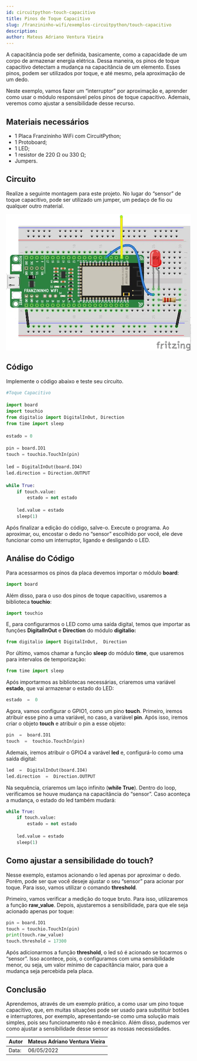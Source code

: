 ```yaml
---
id: circuitpython-touch-capacitivo
title: Pinos de Toque Capacitivo
slug: /franzininho-wifi/exemplos-circuitpython/touch-capacitivo
description: 
author: Mateus Adriano Ventura Vieira
---
```


A capacitância pode ser definida, basicamente, como a capacidade de um corpo de armazenar energia elétrica. Dessa maneira, os pinos de toque capacitivo detectam a mudança na capacitância de um elemento. Esses pinos, podem ser utilizados por toque, e até mesmo, pela aproximação de um dedo.

Neste exemplo, vamos fazer um “interruptor” por aproximação e, aprender como usar o módulo responsável pelos pinos de toque capacitivo. Ademais, veremos como ajustar a sensibilidade desse recurso.

## **Materiais necessários**

-   1 Placa Franzininho WiFi com CircuitPython;
-   1 Protoboard;
-   1 LED;
-   1 resistor de 220 Ω ou 330 Ω;
-   Jumpers.

## **Circuito**

Realize a seguinte montagem para este projeto. No lugar do “sensor” de toque capacitivo, pode ser utilizado um jumper, um pedaço de fio ou qualquer outro material.

![Circuito](img/touch-capcitivo/circuito-toque-capacitivo.webp)

## **Código**

Implemente o código abaixo e teste seu circuito.
```python
#Toque Capacitivo

import board 
import touchio
from digitalio import DigitalInOut, Direction
from time import sleep 

estado = 0

pin = board.IO1
touch = touchio.TouchIn(pin)

led = DigitalInOut(board.IO4)
led.direction = Direction.OUTPUT

while True:
    if touch.value:
        estado = not estado
    
    led.value = estado
    sleep(1)
```

Após finalizar a edição do código, salve-o. Execute o programa. Ao aproximar, ou, encostar o dedo no “sensor” escolhido por você, ele deve funcionar como um interruptor, ligando e desligando o LED.

## **Análise do Código**

Para acessarmos os pinos da placa devemos importar o módulo **board**:
```python
import board
```
Além disso, para o uso dos pinos de toque capacitivo, usaremos a biblioteca **touchio**:
```python
import touchio
```
E, para configurarmos o LED como uma saída digital, temos que importar as funções **DigitalInOut** e **Direction** do módulo **digitalio:**
```python
from digitalio import DigitalInOut,  Direction
```
Por último, vamos chamar a função **sleep** do módulo **time**, que usaremos para intervalos de temporização:
```python
from time import sleep
```
Após importarmos as bibliotecas necessárias, criaremos uma variável **estado**, que vai armazenar o estado do LED:
```python
estado  =  0
```
Agora, vamos configurar o GPIO1, como um pino **touch**. Primeiro, iremos atribuir esse pino a uma variável, no caso, a variável **pin**. Após isso, iremos criar o objeto **touch** e atribuir o pin a esse objeto:
```python
pin  =  board.IO1
touch  =  touchio.TouchIn(pin)
```

Ademais, iremos atribuir o GPIO4 a varável **led** e, configurá-lo como uma saída digital:
```python
led  =  DigitalInOut(board.IO4)
led.direction  =  Direction.OUTPUT
```

Na sequência, criaremos um laço infinito (**while True**). Dentro do loop, verificamos se houve mudança na capacitância do “sensor”. Caso aconteça a mudança, o estado do led também mudará:
```python
while True:
    if touch.value:
        estado = not estado
    
    led.value = estado
    sleep(1)
```

## **Como ajustar a sensibilidade do touch?**

Nesse exemplo, estamos acionando o led apenas por aproximar o dedo. Porém, pode ser que você deseje ajustar o seu “sensor” para acionar por toque. Para isso, vamos utilizar o comando **threshold**.

Primeiro, vamos verificar a medição do toque bruto. Para isso, utilizaremos a função **raw_value**. Depois, ajustaremos a sensibilidade, para que ele seja acionado apenas por toque:
```python
pin = board.IO1
touch = touchio.TouchIn(pin)
print(touch.raw_value)
touch.threshold = 17300
```

Após adicionarmos a função **threshold**, o led só é acionado se tocarmos o “sensor”. Isso acontece, pois, o configuramos com uma sensibilidade menor, ou seja, um valor mínimo de capacitância maior, para que a mudança seja percebida pela placa.

## **Conclusão**

Aprendemos, através de um exemplo prático, a como usar um pino toque capacitivo, que, em muitas situações pode ser usado para substituir botões e interruptores, por exemplo, apresentando-se como uma solução mais simples, pois seu funcionamento não é mecânico. Além disso, pudemos ver como ajustar a sensibilidade desse sensor as nossas necessidades.


| Autor | Mateus Adriano Ventura Vieira |
|-------|--------------|
| Data: | 06/05/2022   |
